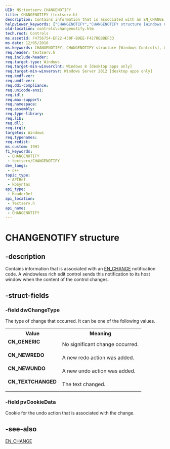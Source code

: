 ```yaml
---
UID: NS:textserv.CHANGENOTIFY
title: CHANGENOTIFY (textserv.h)
description: Contains information that is associated with an EN_CHANGE notification code. A windowless rich edit control sends this notification to its host window when the content of the control changes.
helpviewer_keywords: ["CHANGENOTIFY","CHANGENOTIFY structure [Windows Controls]","CN_GENERIC","CN_NEWREDO","CN_NEWUNDO","CN_TEXTCHANGED","controls.changenotify","textserv/CHANGENOTIFY"]
old-location: controls\changenotify.htm
tech.root: Controls
ms.assetid: F4756754-EF22-430F-B9EE-F4270EBBEF33
ms.date: 12/05/2018
ms.keywords: CHANGENOTIFY, CHANGENOTIFY structure [Windows Controls], CN_GENERIC, CN_NEWREDO, CN_NEWUNDO, CN_TEXTCHANGED, controls.changenotify, textserv/CHANGENOTIFY
req.header: textserv.h
req.include-header: 
req.target-type: Windows
req.target-min-winverclnt: Windows 8 [desktop apps only]
req.target-min-winversvr: Windows Server 2012 [desktop apps only]
req.kmdf-ver: 
req.umdf-ver: 
req.ddi-compliance: 
req.unicode-ansi: 
req.idl: 
req.max-support: 
req.namespace: 
req.assembly: 
req.type-library: 
req.lib: 
req.dll: 
req.irql: 
targetos: Windows
req.typenames: 
req.redist: 
ms.custom: 19H1
f1_keywords:
 - CHANGENOTIFY
 - textserv/CHANGENOTIFY
dev_langs:
 - c++
topic_type:
 - APIRef
 - kbSyntax
api_type:
 - HeaderDef
api_location:
 - Textserv.h
api_name:
 - CHANGENOTIFY
---
```


# CHANGENOTIFY structure


## -description

Contains information that is associated with an <a href="https://docs.microsoft.com/windows/desktop/Controls/en-change--rich-edit-control-">EN_CHANGE</a> notification code. A windowless rich edit control sends this notification to its host window when the content of the control changes.

## -struct-fields

### -field dwChangeType

The type of change that occurred. It can be one of the following values.

<table>
<tr>
<th>Value</th>
<th>Meaning</th>
</tr>
<tr>
<td width="40%"><a id="CN_GENERIC"></a><a id="cn_generic"></a><dl>
<dt><b>CN_GENERIC</b></dt>
</dl>
</td>
<td width="60%">
No significant change occurred.

</td>
</tr>
<tr>
<td width="40%"><a id="CN_NEWREDO"></a><a id="cn_newredo"></a><dl>
<dt><b>CN_NEWREDO</b></dt>
</dl>
</td>
<td width="60%">
A new redo action was added.

</td>
</tr>
<tr>
<td width="40%"><a id="CN_NEWUNDO"></a><a id="cn_newundo"></a><dl>
<dt><b>CN_NEWUNDO</b></dt>
</dl>
</td>
<td width="60%">
A new undo action was added.

</td>
</tr>
<tr>
<td width="40%"><a id="CN_TEXTCHANGED"></a><a id="cn_textchanged"></a><dl>
<dt><b>CN_TEXTCHANGED</b></dt>
</dl>
</td>
<td width="60%">
The text changed.

</td>
</tr>
</table>

### -field pvCookieData

Cookie for the undo action 
										that is associated with the change.

## -see-also

<a href="https://docs.microsoft.com/windows/desktop/Controls/en-change--rich-edit-control-">EN_CHANGE</a>


